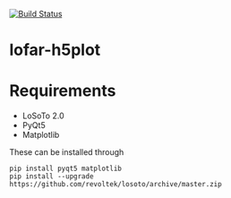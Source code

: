 [![Build Status](https://travis-ci.org/tikk3r/lofar-h5plot.svg?branch=master)](https://travis-ci.org/tikk3r/lofar-h5plot)

# lofar-h5plot

# Requirements
* LoSoTo 2.0
* PyQt5
* Matplotlib

These can be installed through

    pip install pyqt5 matplotlib
    pip install --upgrade https://github.com/revoltek/losoto/archive/master.zip
